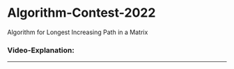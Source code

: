 # Algorithm-Contest-2022
Algorithm for Longest Increasing Path in a Matrix

### Video-Explanation:
---------------------------------------------------------------------------------------------------------------------------------------------------------------------------

